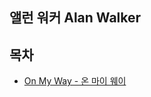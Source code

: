 ## 앨런 워커 Alan Walker

## 목차
 - [On My Way - 온 마이 웨이](https://github.com/whitedev7773/Translate/tree/main/Alan%20Walker/On%20My%20Way.md)